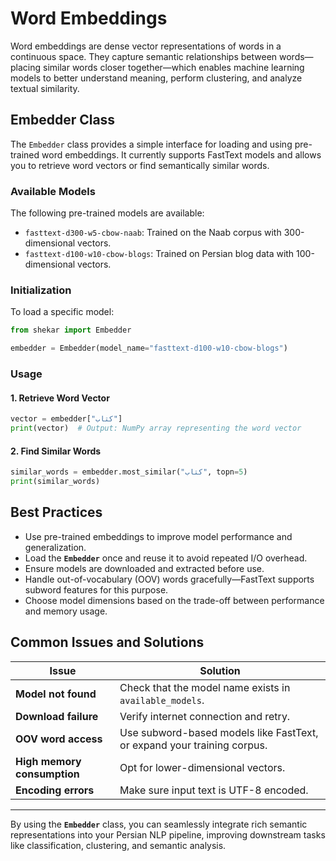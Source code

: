 # Word Embeddings

Word embeddings are dense vector representations of words in a continuous space. They capture semantic relationships between words—placing similar words closer together—which enables machine learning models to better understand meaning, perform clustering, and analyze textual similarity.

## Embedder Class

The `Embedder` class provides a simple interface for loading and using pre-trained word embeddings. It currently supports FastText models and allows you to retrieve word vectors or find semantically similar words.

### Available Models

The following pre-trained models are available:

- `fasttext-d300-w5-cbow-naab`: Trained on the Naab corpus with 300-dimensional vectors.
- `fasttext-d100-w10-cbow-blogs`: Trained on Persian blog data with 100-dimensional vectors.

### Initialization

To load a specific model:

```python
from shekar import Embedder

embedder = Embedder(model_name="fasttext-d100-w10-cbow-blogs")
```

### Usage

#### 1. Retrieve Word Vector

```python
vector = embedder["کتاب"]
print(vector)  # Output: NumPy array representing the word vector
```

#### 2. Find Similar Words

```python
similar_words = embedder.most_similar("کتاب", topn=5)
print(similar_words)
```

## Best Practices

- Use pre-trained embeddings to improve model performance and generalization.
- Load the **`Embedder`** once and reuse it to avoid repeated I/O overhead.
- Ensure models are downloaded and extracted before use.
- Handle out-of-vocabulary (OOV) words gracefully—FastText supports subword features for this purpose.
- Choose model dimensions based on the trade-off between performance and memory usage.

## Common Issues and Solutions

| Issue                        | Solution                                                                 |
|-----------------------------|--------------------------------------------------------------------------|
| **Model not found**         | Check that the model name exists in `available_models`.                  |
| **Download failure**        | Verify internet connection and retry.                                   |
| **OOV word access**         | Use subword-based models like FastText, or expand your training corpus. |
| **High memory consumption** | Opt for lower-dimensional vectors.                                       |
| **Encoding errors**         | Make sure input text is UTF-8 encoded.                                   |

---

By using the **`Embedder`** class, you can seamlessly integrate rich semantic representations into your Persian NLP pipeline, improving downstream tasks like classification, clustering, and semantic analysis.